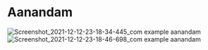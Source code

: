 # Aanandam
![Screenshot_2021-12-12-23-18-34-445_com example aanandam](https://user-images.githubusercontent.com/66688794/148023607-50263db9-8866-4571-b433-939ab23f7f16.jpg)
![Screenshot_2021-12-12-23-18-46-698_com example aanandam](https://user-images.githubusercontent.com/66688794/148023980-7417e7fa-46a3-4783-a4da-b16655855c73.jpg)

